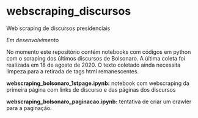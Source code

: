# webscraping_discursos
Web scraping de discursos presidenciais

*Em desenvolvimento*

No momento este repositório contém notebooks com códigos em python com o scraping dos últimos discursos de Bolsonaro. A última coleta foi realizada em 18 de agosto de 2020. O texto coletado ainda necessita limpeza para a retirada de tags html remanescentes. 

**webscraping_bolsonaro_1stpage.ipynb:** notebook com webscraping da primeira página com links de discurso e das páginas dos discursos

**webscraping_bolsonaro_paginacao.ipynb:** tentativa de criar um crawler para a paginação. 
